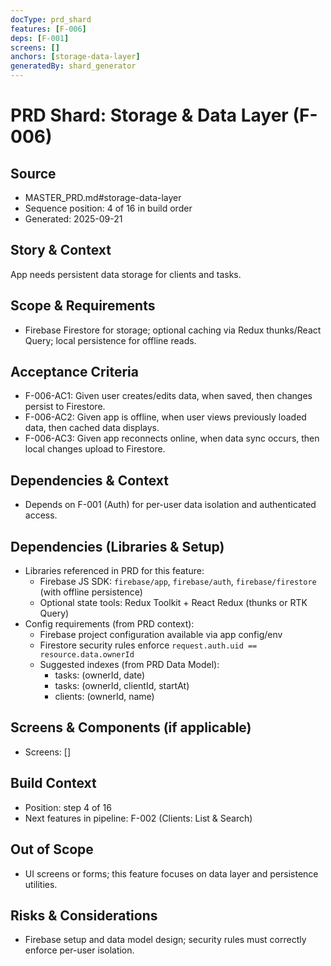 ```yaml
---
docType: prd_shard
features: [F-006]
deps: [F-001]
screens: []
anchors: [storage-data-layer]
generatedBy: shard_generator
---
```


# PRD Shard: Storage & Data Layer (F-006)

## Source
- MASTER_PRD.md#storage-data-layer
- Sequence position: 4 of 16 in build order
- Generated: 2025-09-21

## Story & Context
App needs persistent data storage for clients and tasks.

## Scope & Requirements
- Firebase Firestore for storage; optional caching via Redux thunks/React Query; local persistence for offline reads.

## Acceptance Criteria
- F-006-AC1: Given user creates/edits data, when saved, then changes persist to Firestore.
- F-006-AC2: Given app is offline, when user views previously loaded data, then cached data displays.
- F-006-AC3: Given app reconnects online, when data sync occurs, then local changes upload to Firestore.

## Dependencies & Context
- Depends on F-001 (Auth) for per-user data isolation and authenticated access.

## Dependencies (Libraries & Setup)
- Libraries referenced in PRD for this feature:
  - Firebase JS SDK: `firebase/app`, `firebase/auth`, `firebase/firestore` (with offline persistence)
  - Optional state tools: Redux Toolkit + React Redux (thunks or RTK Query)
- Config requirements (from PRD context):
  - Firebase project configuration available via app config/env
  - Firestore security rules enforce `request.auth.uid == resource.data.ownerId`
  - Suggested indexes (from PRD Data Model):
    - tasks: (ownerId, date)
    - tasks: (ownerId, clientId, startAt)
    - clients: (ownerId, name)

## Screens & Components (if applicable)
- Screens: []

## Build Context
- Position: step 4 of 16
- Next features in pipeline: F-002 (Clients: List & Search)

## Out of Scope
- UI screens or forms; this feature focuses on data layer and persistence utilities.

## Risks & Considerations
- Firebase setup and data model design; security rules must correctly enforce per-user isolation.


